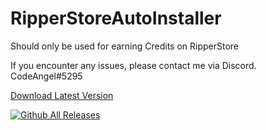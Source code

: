 # RipperStoreAutoInstaller

Should only be used for earning Credits on RipperStore

If you encounter any issues, please contact me via Discord. CodeAngel#5295

[Download Latest Version](https://github.com/CodeAngel3/RipperStoreAutoInstaller/releases/latest/download/RipperStoreAutoInstaller.exe)

[![Github All Releases](https://img.shields.io/github/downloads/CodeAngel3/RipperStoreAutoInstaller/total.svg)]()
